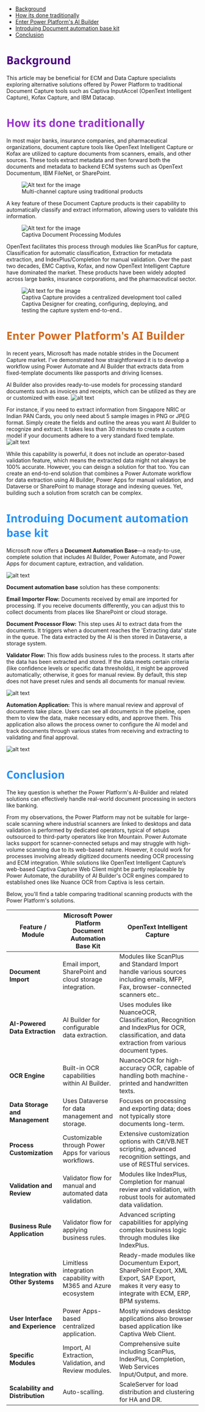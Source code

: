 
- [Background](#background)
- [How its done traditionally](#how-its-done-traditionally)
- [Enter Power Platform's AI Builder](#enter-power-platforms-ai-builder)
- [Introduing Document automation base kit](#introduing-document-automation-base-kit)
- [Conclusion](#conclusion)


# <span style="color: Indigo;Font-family: Segoe UI, sans-serif;">Background</span>
This article may be beneficial for ECM and Data Capture specialists exploring alternative solutions offered by Power Platform to traditional Document Capture tools such as Captiva InputAccel (OpenText Intelligent Capture), Kofax Capture, and IBM Datacap.
# <span style="color: DarkOrchid;Font-family: Segoe UI, sans-serif;">How its done traditionally</span>
In most major banks, insurance companies, and pharmaceutical organizations, document capture tools like OpenText Intelligent Capture or Kofax are utilized to capture documents from scanners, emails, and other sources. These tools extract metadata and then forward both the documents and metadata to backend ECM systems such as OpenText Documentum, IBM FileNet, or SharePoint.

<figure>
  <img src="image-2.png" alt="Alt text for the image">
  <figcaption>Multi-channel capture using traditional products</figcaption>
</figure>

A key feature of these Document Capture products is their capability to automatically classify and extract information, allowing users to validate this information.
<figure>
  <img src="image-3.png" alt="Alt text for the image">
  <figcaption>Captiva Document Processing Modules</figcaption>
</figure>
OpenText facilitates this process through modules like ScanPlus for capture, Classification for automatic classification, Extraction for metadata extraction, and IndexPlus/Completion for manual validation.
Over the past two decades, EMC Captiva, Kofax, and now OpenText Intelligent Capture have dominated the market. These products have been widely adopted across large banks, insurance corporations, and the pharmaceutical sector.
<figure>
  <img src="image-1.png" alt="Alt text for the image">
  <figcaption>Captiva Capture provides a centralized development tool called Captiva Designer for creating,
configuring, deploying, and testing the capture system end-to-end..</figcaption>
</figure>

# <span style="color: Chocolate;Font-family: Segoe UI, sans-serif;">Enter Power Platform's AI Builder</span>
In recent years, Microsoft has made notable strides in the Document Capture market. I've demonstrated how straightforward it is to develop a workflow using Power Automate and AI Builder that extracts data from fixed-template documents like passports and driving licenses.

AI Builder also provides ready-to-use models for processing standard documents such as invoices and receipts, which can be utilized as they are or customized with ease.
![alt text](image.png)

For instance, if you need to extract information from Singapore NRIC or Indian PAN Cards, you only need about 5 sample images in PNG or JPEG format. Simply create the fields and outline the areas you want AI Builder to recognize and extract. It takes less than 30 minutes to create a custom model if your documents adhere to a very standard fixed template.
![alt text](image-8.png)

While this capability is powerful, it does not include an operator-based validation feature, which means the extracted data might not always be 100% accurate.
However, you can deisgn a solution for that too. You can create an end-to-end solution that combines a Power Automate workflow for data extraction using AI Builder, Power Apps for manual validation, and Dataverse or SharePoint to manage storage and indexing queues. Yet, building such a solution from scratch can be complex.

# <span style="color: DodgerBlue;Font-family: Segoe UI, sans-serif;">Introduing Document automation base kit</span>

Microsoft now offers a **Document Automation Base**—a ready-to-use, complete solution that includes AI Builder, Power Automate, and Power Apps for document capture, extraction, and validation.

![alt text](image-7.png)

**Document automation base** solution has these components:

**Email Importer Flow:** 
Documents received by email are imported for processing. If you receive documents differently, you can adjust this to collect documents from places like SharePoint or cloud storage.

**Document Processor Flow:** 
This step uses AI to extract data from the documents. It triggers when a document reaches the 'Extracting data' state in the queue. The data extracted by the AI is then stored in Dataverse, a storage system.

**Validator Flow:** 
This flow adds business rules to the process. It starts after the data has been extracted and stored. If the data meets certain criteria (like confidence levels or specific data thresholds), it might be approved automatically; otherwise, it goes for manual review. By default, this step does not have preset rules and sends all documents for manual review.

![alt text](image-5.png)

**Automation Application:** 
This is where manual review and approval of documents take place. Users can see all documents in the pipeline, open them to view the data, make necessary edits, and approve them. This application also allows the process owner to configure the AI model and track documents through various states from receiving and extracting to validating and final approval.

![alt text](image-6.png)

# <span style="color: DodgerBlue;Font-family: Segoe UI, sans-serif;">Conclusion</span>
The key question is whether the Power Platform's AI-Builder and related solutions can effectively handle real-world document processing in sectors like banking.

From my observations, the Power Platform may not be suitable for large-scale scanning where industrial scanners are linked to desktops and data validation is performed by dedicated operators, typical of setups outsourced to third-party operators like Iron Mountain. Power Automate lacks support for scanner-connected setups and may struggle with high-volume scanning due to its web-based nature. However, it could work for processes involving already digitized documents needing OCR processing and ECM integration. While solutions like OpenText Intelligent Capture’s web-based Captiva Capture Web Client might be partly replaceable by Power Automate, the durability of AI Builder's OCR engines compared to established ones like Nuance OCR from Captiva is less certain.

Below, you'll find a table comparing traditional scanning products with the Power Platform's solutions.

| Feature / Module                        | Microsoft Power Platform Document Automation Base Kit    | OpenText Intelligent Capture   |
|-----------------------------------------|----------------------------------------------------------|--------------------------------|
| **Document Import**                     | Email import, SharePoint and cloud storage integration.  | Modules like ScanPlus and Standard Import handle various sources including emails, MFP, Fax, browser-connected scanners etc.. |
| **AI-Powered Data Extraction**          | AI Builder for configurable data extraction.             | Uses modules like NuanceOCR, Classification, Recognition and IndexPlus for OCR, classification, and data extraction from various document types. |
| **OCR Engine**                          | Built-in OCR capabilities within AI Builder.             | NuanceOCR for high-accuracy OCR, capable of handling both machine-printed and handwritten texts. |
| **Data Storage and Management**         | Uses Dataverse for data management and storage.          | Focuses on processing and exporting data; does not typically store documents long-term. |
| **Process Customization**               | Customizable through Power Apps for various workflows.   | Extensive customization options with C#/VB.NET scripting, advanced recognition settings, and use of RESTful services. |
| **Validation and Review**               | Validator flow for manual and automated data validation. | Modules like IndexPlus, Completion for manual review and validation, with robust tools for automated data validation. |
| **Business Rule Application**           | Validator flow for applying business rules.             | Advanced scripting capabilities for applying complex business logic through modules like IndexPlus. |
| **Integration with Other Systems**      | Limitless integration capability with M365 and Azure ecosystem            | Ready-made modules like Documentum Export, SharePoint Export, XML Export, SAP Export, makes it very easy to integrate with ECM, ERP, BPM systems. |
| **User Interface and Experience**       | Power Apps-based centralized application.                | Mostly windows desktop applications also browser based application like Captiva Web  Client. |
| **Specific Modules**                    | Import, AI Extraction, Validation, and Review modules.   | Comprehensive suite including ScanPlus, IndexPlus, Completion, Web Services Input/Output, and more. |
| **Scalability and Distribution**        | Auto-scalling. | ScaleServer for load distribution and clustering for HA and DR. |